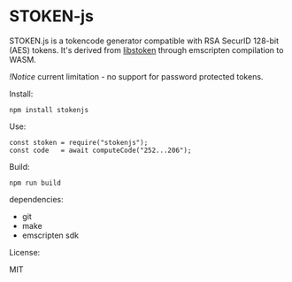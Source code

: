 # STOKEN-js

STOKEN.js is a tokencode generator compatible with RSA SecurID 128-bit (AES) tokens. It's derived from  [libstoken](https://github.com/cernekee/stoken) through emscripten compilation to WASM.

*!Notice* current limitation - no support for password protected tokens.

Install:

    npm install stokenjs
Use:

    const stoken = require("stokenjs");
    const code   = await computeCode("252...206");

Build:

    npm run build

dependencies: 
- git 
- make 
- emscripten sdk



License:

MIT
